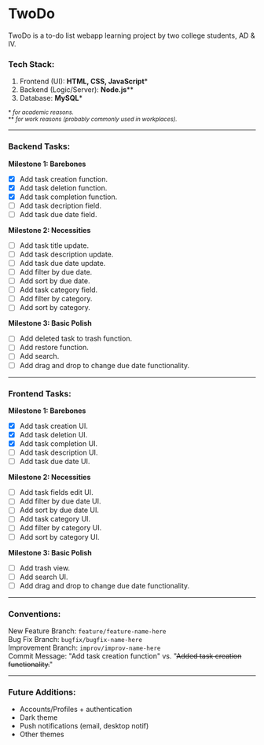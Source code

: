 # TwoDo
TwoDo is a to-do list webapp learning project by two college students, AD &amp; IV.

### Tech Stack:
1. Frontend (UI): **HTML, CSS, JavaScript***
2. Backend (Logic/Server): **Node.js****
3. Database: **MySQL*** <br/>

<sub>\* _for academic reasons._ <br/>
\*\* _for work reasons (probably commonly used in workplaces)._</sub>

-----
### Backend Tasks:
**Milestone 1: Barebones**
- [x] Add task creation function.
- [x] Add task deletion function.
- [x] Add task completion function.
- [ ] Add task decription field.
- [ ] Add task due date field.<br/>

**Milestone 2: Necessities**
- [ ] Add task title update.
- [ ] Add task description update.
- [ ] Add task due date update.
- [ ] Add filter by due date.
- [ ] Add sort by due date.
- [ ] Add task category field.
- [ ] Add filter by category.
- [ ] Add sort by category. <br/>

**Milestone 3: Basic Polish**
- [ ] Add deleted task to trash function.
- [ ] Add restore function.
- [ ] Add search.
- [ ] Add drag and drop to change due date functionality.

-----
### Frontend Tasks:
**Milestone 1: Barebones**
- [x] Add task creation UI.
- [x] Add task deletion UI.
- [x] Add task completion UI.
- [ ] Add task description UI.
- [ ] Add task due date UI. <br/>

**Milestone 2: Necessities**
- [ ] Add task fields edit UI.
- [ ] Add filter by due date UI.
- [ ] Add sort by due date UI.
- [ ] Add task category UI.
- [ ] Add filter by category UI.
- [ ] Add sort by category UI. <br/>

**Milestone 3: Basic Polish**
- [ ] Add trash view.
- [ ] Add search UI.
- [ ] Add drag and drop to change due date functionality.

-----
### Conventions:
New Feature Branch: `feature/feature-name-here` <br/>
Bug Fix Branch: `bugfix/bugfix-name-here` <br/>
Improvement Branch: `improv/improv-name-here` <br/>
Commit Message: "Add task creation function" vs. "~~Added task creation functionality.~~" <br/>

-----
### Future Additions:
- Accounts/Profiles + authentication
- Dark theme
- Push notifications (email, desktop notif)
- Other themes
